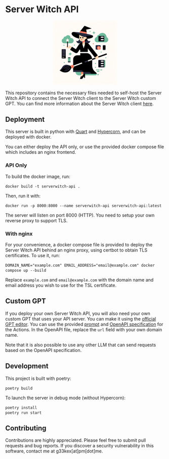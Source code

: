 Server Witch API
================

<p align="center">
  <img width="40%" src="logo.png">
</p>

This repository contains the necessary files needed to self-host the Server Witch API to connect the Server Witch client to the Server Witch custom GPT. You can find more information about the Server Witch client [here](https://github.com/g33kex/ServerWitch). 

## Deployment

This server is built in python with [Quart](https://quart.palletsprojects.com/en/latest/) and [Hypercorn](https://hypercorn.readthedocs.io/en/latest/index.html), and can be deployed with docker.

You can either deploy the API only, or use the provided docker compose file which includes an nginx frontend. 

### API Only

To build the docker image, run:
```
docker build -t serverwitch-api .
```

Then, run it with:
```
docker run -p 8000:8000 --name serverwitch-api serverwitch-api:latest
```

The server will listen on port 8000 (HTTP). You need to setup your own reverse proxy to support TLS. 

### With nginx

For your convenience, a docker compose file is provided to deploy the Server Witch API behind an nginx proxy, using certbot to obtain TLS certificates. To use it, run:
```
DOMAIN_NAME="example.com" EMAIL_ADDRESS="email@example.com" docker compose up --build
```

Replace `example.com` and `email@example.com` with the domain name and email address you wish to use for the TSL certificate.

## Custom GPT

If you deploy your own Server Witch API, you will also need your own custom GPT that uses your API server. You can make it using the [official GPT editor](https://chat.openai.com/gpts/editor). You can use the provided [prompt](GPT/serverwitch.txt) and [OpenAPI specification](GPT/openapi.yaml) for the Actions. In the OpenAPI file, replace the `url` field with your own domain name.

Note that it is also possible to use any other LLM that can send requests based on the OpenAPI specification.

## Development

This project is built with poetry:
```
poetry build
```

To launch the server in debug mode (without Hypercorn):
```
poetry install
poetry run start
```

## Contributing

Contributions are highly appreciated. Please feel free to submit pull requests and bug reports. If you discover a security vulnerability in this software, contact me at g33kex[at]pm[dot]me.
